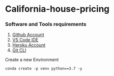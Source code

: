 # California-house-pricing

### Software and Tools requirements

1. [Github Account](https://github.com)
2. [VS Code IDE](https://code.visualstudio.com/download)
3. [Heroku Account](https://www.heroku.com/)
4. [Git CLI](https://git-scm.com/book/en/v2/Getting-Started-The-Command-Line)

Create a new Environment 

```
conda create -p venv python==3.7 -y
``` 